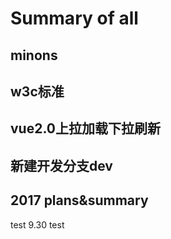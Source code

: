 # Summary of all

## minons

## w3c标准

## vue2.0上拉加载下拉刷新

## 新建开发分支dev

## 2017 plans&summary

test 9.30
test
